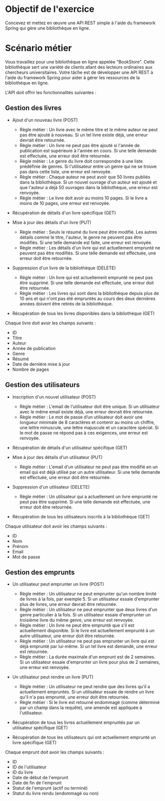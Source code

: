 # Objectif de l'exercice
Concevez et mettez en œuvre une API REST simple à l'aide du framework Spring qui gère une bibliothèque en ligne.

# Scénario métier
Vous travaillez pour une bibliothèque en ligne appelée "BookStore". Cette bibliothèque sert une variété de clients allant des lecteurs ordinaires aux chercheurs universitaires. Votre tâche est de développer une API REST à l'aide du framework Spring pour aider à gérer les ressources de la bibliothèque en ligne.

L'API doit offrir les fonctionnalités suivantes :

## Gestion des livres
- Ajout d'un nouveau livre (POST)
  - Règle métier : Un livre avec le même titre et le même auteur ne peut pas être ajouté à nouveau. Si un tel livre existe déjà, une erreur devrait être retournée.
  - Règle métier : Un livre ne peut pas être ajouté si l'année de publication est supérieure à l'année en cours. Si une telle demande est effectuée, une erreur doit être retournée.
  - Règle métier : Le genre du livre doit correspondre à une liste prédéfinie de genres. Si l'utilisateur entre un genre qui ne se trouve pas dans cette liste, une erreur est renvoyée.
  - Règle métier : Chaque auteur ne peut avoir que 50 livres publiés dans la bibliothèque. Si un nouvel ouvrage d'un auteur est ajouté et que l'auteur a déjà 50 ouvrages dans la bibliothèque, une erreur est renvoyée.
  - Règle métier : Le livre doit avoir au moins 10 pages. Si le livre a moins de 10 pages, une erreur est renvoyée.

- Récupération de détails d'un livre spécifique (GET)
- Mise à jour des détails d'un livre (PUT)
  - Règle métier : Seuls le résumé du livre peut être modifié. Les autres détails comme le titre, l'auteur, le genre ne peuvent pas être modifiés. Si une telle demande est faite, une erreur est renvoyée.
  - Règle métier : Les détails d'un livre qui est actuellement emprunté ne peuvent pas être modifiés. Si une telle demande est effectuée, une erreur doit être retournée.

- Suppression d'un livre de la bibliothèque (DELETE)
  - Règle métier : Un livre qui est actuellement emprunté ne peut pas être supprimé. Si une telle demande est effectuée, une erreur doit être retournée.
  - Règle métier : Les livres qui sont dans la bibliothèque depuis plus de 10 ans et qui n'ont pas été empruntés au cours des deux dernières années doivent être retirés de la bibliothèque.

- Récupération de tous les livres disponibles dans la bibliothèque (GET)

Chaque livre doit avoir les champs suivants :
- ID
- Titre
- Auteur
- Année de publication
- Genre
- Résumé
- Date de dernière mise à jour
- Nombre de pages

## Gestion des utilisateurs
- Inscription d'un nouvel utilisateur (POST)
  - Règle métier : L'email de l'utilisateur doit être unique. Si un utilisateur avec le même email existe déjà, une erreur devrait être retournée.
  - Règle métier : Le mot de passe d’un utilisateur doit avoir une longueur minimale de 8 caractères et contenir au moins un chiffre, une lettre minuscule, une lettre majuscule et un caractère spécial. Si le mot de passe ne répond pas à ces exigences, une erreur est renvoyée.
- Récupération de détails d'un utilisateur spécifique (GET)
- Mise à jour des détails d'un utilisateur (PUT)
  - Règle métier : L'email d'un utilisateur ne peut pas être modifié en un email qui est déjà utilisé par un autre utilisateur. Si une telle demande est effectuée, une erreur doit être retournée.

- Suppression d'un utilisateur (DELETE)
  - Règle métier : Un utilisateur qui a actuellement un livre emprunté ne peut pas être supprimé. Si une telle demande est effectuée, une erreur doit être retournée.

- Récupération de tous les utilisateurs inscrits à la bibliothèque (GET)

Chaque utilisateur doit avoir les champs suivants :
- ID
- Nom
- Prénom
- Email
- Mot de passe

## Gestion des emprunts
- Un utilisateur peut emprunter un livre (POST)
  - Règle métier : Un utilisateur ne peut emprunter qu'un nombre limité de livres à la fois, par exemple 5. Si un utilisateur essaie d'emprunter plus de livres, une erreur devrait être retournée.
  - Règle métier : Un utilisateur ne peut emprunter que deux livres d'un genre particulier à la fois. Si un utilisateur essaie d'emprunter un troisième livre du même genre, une erreur est renvoyée.
  - Règle métier : Un livre ne peut être emprunté que s'il est actuellement disponible. Si le livre est actuellement emprunté à un autre utilisateur, une erreur doit être retournée.
  - Règle métier : Un utilisateur ne peut pas emprunter un livre qui est déjà emprunté par lui-même. Si un tel livre est demandé, une erreur est retournée.
  - Règle métier : La durée maximale d'un emprunt est de 2 semaines. Si un utilisateur essaie d'emprunter un livre pour plus de 2 semaines, une erreur est renvoyée.

- Un utilisateur peut rendre un livre (PUT)
  - Règle métier : Un utilisateur ne peut rendre que des livres qu'il a actuellement empruntés. Si un utilisateur essaie de rendre un livre qu'il n'a pas emprunté, une erreur doit être retournée.
  - Règle métier : Si le livre est retourné endommagé (comme déterminé par un champ dans la requête), une amende est appliquée à l'utilisateur.

- Récupération de tous les livres actuellement empruntés par un utilisateur spécifique (GET)
- Récupération de tous les utilisateurs qui ont actuellement emprunté un livre spécifique (GET)

Chaque emprunt doit avoir les champs suivants :
- ID
- ID de l'utilisateur
- ID du livre
- Date de début de l'emprunt
- Date de fin de l'emprunt
- Statut de l'emprunt (actif ou terminé)
- Statut du livre rendu (endommagé ou non)